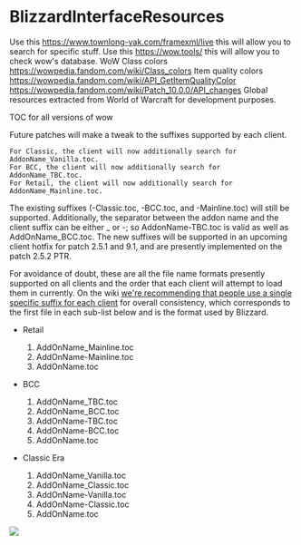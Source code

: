 # BlizzardInterfaceResources
Use this https://www.townlong-yak.com/framexml/live this will allow you to search for specific stuff.
Use this https://wow.tools/ this will allow you to check wow's database.
WoW Class colors https://wowpedia.fandom.com/wiki/Class_colors
Item quality colors https://wowpedia.fandom.com/wiki/API_GetItemQualityColor
https://wowpedia.fandom.com/wiki/Patch_10.0.0/API_changes
Global resources extracted from World of Warcraft for development purposes.

TOC for all versions of wow

Future patches will make a tweak to the suffixes supported by each client.

    For Classic, the client will now additionally search for AddonName_Vanilla.toc.
    For BCC, the client will now additionally search for AddonName_TBC.toc.
    For Retail, the client will now additionally search for AddonName_Mainline.toc.

The existing suffixes (-Classic.toc, -BCC.toc, and -Mainline.toc) will still be supported.
Additionally, the separator between the addon name and the client suffix can be either _ or -; so AddonName-TBC.toc is valid as well as AddOnName_BCC.toc.
The new suffixes will be supported in an upcoming client hotfix for patch 2.5.1 and 9.1, and are presently implemented on the patch 2.5.2 PTR.

For avoidance of doubt, these are all the file name formats presently supported on all clients and the order that each client will attempt to load them in currently. On the wiki [we're recommending that people use a single specific suffix for each client](https://wowpedia.fandom.com/wiki/TOC_format#Multiple_client_flavors) for overall consistency, which corresponds to the first file in each sub-list below and is the format used by Blizzard.

- Retail
  1. AddOnName_Mainline.toc
  2. AddOnName-Mainline.toc
  3. AddOnName.toc

- BCC
  1. AddOnName_TBC.toc
  2. AddOnName_BCC.toc
  3. AddOnName-TBC.toc
  4. AddOnName-BCC.toc
  5. AddOnName.toc

- Classic Era
  1. AddOnName_Vanilla.toc
  2. AddOnName_Classic.toc
  3. AddOnName-Vanilla.toc
  4. AddOnName-Classic.toc
  5. AddOnName.toc

![](https://i.imgur.com/ydZoLRQ.png)
